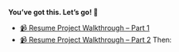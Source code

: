 
**You’ve got this. Let’s go! 🚀**
- [📹 Resume Project Walkthrough – Part 1](https://www.loom.com/share/6f5df3b90698408489a4cfee9adf7a40?sid=fec62773-6a60-4bf7-b4b6-05b5bf2abff9)  
- [📹 Resume Project Walkthrough – Part 2](https://www.loom.com/share/29c355da1c8b4c93a86a2eb1a5d5f90e?sid=a0bf4194-0392-4e7b-982b-c4989edf8baf)
Then: